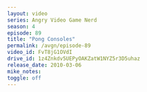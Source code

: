 ```yaml
---
layout: video
series: Angry Video Game Nerd
season: 4
episode: 89
title: "Pong Consoles"
permalink: /avgn/episode-89
video_id: FvT8jG1OVdI
drive_id: 1z4Znkdv5UEPyOAKZatW1NYZ5r3D5uhaz
release_date: 2010-03-06
mike_notes:
toggle: off
---
```

